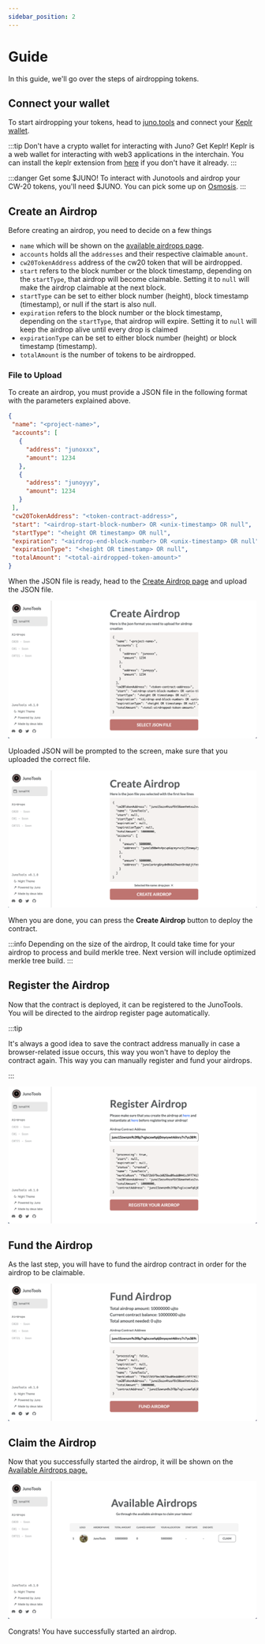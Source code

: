 ```yaml
---
sidebar_position: 2
---
```


# Guide

In this guide, we'll go over the steps of airdropping tokens.

## Connect your wallet
To start airdropping your tokens, head to [juno.tools](https://test.junotools.com) and connect
your [Keplr wallet](https://wallet.keplr.app/).

:::tip Don't have a crypto wallet for interacting with Juno? Get Keplr!
Keplr is a web wallet for interacting with web3 applications in the interchain. You can install the keplr extension from [here](https://www.keplr.app/) if you don't have it already.
:::

:::danger Get some $JUNO!
To interact with Junotools and airdrop your CW-20 tokens, you'll need $JUNO. You can pick some up on [Osmosis](https://osmosis.zone/).
:::

## Create an Airdrop

Before creating an airdrop, you need to decide on a few things

* `name` which will be shown on the [available airdrops page](https://test.junotools.com/airdrops/list).
* `accounts` holds all the `addresses` and their respective claimable `amount`.
* `cw20TokenAddress` address of the cw20 token that will be airdropped.
* `start` refers to the block number or the block timestamp, depending on the `startType`, that airdrop will become claimable. Setting it to `null` will make the airdrop claimable at the next block.
* `startType` can be set to either block number (height), block timestamp (timestamp), or null if the start is also null.
* `expiration` refers to the block number or the block timestamp, depending on the `startType`, that airdrop will expire. Setting it to `null` will keep the airdrop alive until every drop is claimed
* `expirationType` can be set to either block number (height) or block timestamp (timestamp).
* `totalAmount` is the number of tokens to be airdropped.


### File to Upload

To create an airdrop, you must provide a JSON file in the following format with the parameters explained above.

```json
{
 "name": "<project-name>",
 "accounts": [
   {
     "address": "junoxxx",
     "amount": 1234
   },
   {
     "address": "junoyyy",
     "amount": 1234
   }
 ],
 "cw20TokenAddress": "<token-contract-address>",
 "start": "<airdrop-start-block-number> OR <unix-timestamp> OR null",
 "startType": "<height OR timestamp> OR null",
 "expiration": "<airdrop-end-block-number> OR <unix-timestamp> OR null",
 "expirationType": "<height OR timestamp> OR null",
 "totalAmount": "<total-airdropped-token-amount>"
}
```



When the JSON file is ready, head to the [Create Airdrop page](https://test.junotools.com/airdrops/create) and upload the JSON file.

![](/img/airdrop/create-airdrop-1.png)

Uploaded JSON will be prompted to the screen, make sure that you uploaded the correct file. 

![](/img/airdrop/create-airdrop-2.png)

When you are done, you can press the **Create Airdrop** button to deploy the contract.

:::info
Depending on the size of the airdrop, It could take time for your airdrop to process and build merkle tree.
Next version will include optimized merkle tree build.
:::

## Register the Airdrop

Now that the contract is deployed, it can be registered to the JunoTools. You will be directed to the airdrop register page automatically.

:::tip

It's always a good idea to save the contract address manually in case a browser-related issue occurs, this way you won't have to deploy the contract again. This way you can manually register and fund your airdrops. 

:::

![](/img/airdrop/register-airdrop.png)

## Fund the Airdrop

As the last step, you will have to fund the airdrop contract in order for the airdrop to be claimable.

![](/img/airdrop/fund-airdrop.png)

## Claim the Airdrop

Now that you successfully started the airdrop, it will be shown on the [Available Airdrops page.](https://test.junotools.com/airdrops/list)

![](/img/airdrop/available-airdrops.png)

Congrats! You have successfully started an airdrop.



